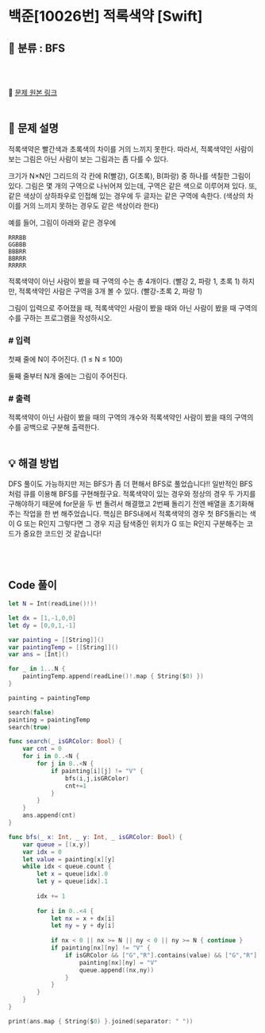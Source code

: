 # 백준[10026번] 적록색약 [Swift]

## 🔎 분류 : BFS

<br><br>

🔗 [문제 원본 링크](https://www.acmicpc.net/problem/10026)
<br><br>

## 📝 문제 설명
적록색약은 빨간색과 초록색의 차이를 거의 느끼지 못한다. 따라서, 적록색약인 사람이 보는 그림은 아닌 사람이 보는 그림과는 좀 다를 수 있다.

크기가 N×N인 그리드의 각 칸에 R(빨강), G(초록), B(파랑) 중 하나를 색칠한 그림이 있다. 그림은 몇 개의 구역으로 나뉘어져 있는데, 구역은 같은 색으로 이루어져 있다. 또, 같은 색상이 상하좌우로 인접해 있는 경우에 두 글자는 같은 구역에 속한다. (색상의 차이를 거의 느끼지 못하는 경우도 같은 색상이라 한다)

예를 들어, 그림이 아래와 같은 경우에
```
RRRBB
GGBBB
BBBRR
BBRRR
RRRRR
```
적록색약이 아닌 사람이 봤을 때 구역의 수는 총 4개이다. (빨강 2, 파랑 1, 초록 1) 하지만, 적록색약인 사람은 구역을 3개 볼 수 있다. (빨강-초록 2, 파랑 1)

그림이 입력으로 주어졌을 때, 적록색약인 사람이 봤을 때와 아닌 사람이 봤을 때 구역의 수를 구하는 프로그램을 작성하시오.

### # 입력
첫째 줄에 N이 주어진다. (1 ≤ N ≤ 100)

둘째 줄부터 N개 줄에는 그림이 주어진다.

### # 출력
적록색약이 아닌 사람이 봤을 때의 구역의 개수와 적록색약인 사람이 봤을 때의 구역의 수를 공백으로 구분해 출력한다.
<br><br>

## 💡 해결 방법
DFS 풀이도 가능하지만 저는 BFS가 좀 더 편해서 BFS로 풀었습니다!!
일반적인 BFS처럼 큐를 이용해 BFS를 구현해줬구요. 적록색약이 있는 경우와 정상의 경우 두 가지를 구해야하기 때문에 for문을 두 번 돌려서 해결했고 2번째 돌리기 전엔 배열을 초기화해주는 작업을 한 번 해주었습니다.
핵심은 BFS내에서 적록색약의 경우 첫 BFS돌리는 색이 G 또는 R인지 그렇다면 그 경우 지금 탐색중인 위치가 G 또는 R인지 구분해주는 코드가 중요한 코드인 것 같습니다!


<br><br>

## Code 풀이
```Swift
let N = Int(readLine()!)!

let dx = [1,-1,0,0]
let dy = [0,0,1,-1]

var painting = [[String]]()
var paintingTemp = [[String]]()
var ans = [Int]()

for _ in 1...N {
    paintingTemp.append(readLine()!.map { String($0) })
}

painting = paintingTemp

search(false)
painting = paintingTemp
search(true)

func search(_ isGRColor: Bool) {
    var cnt = 0
    for i in 0..<N {
        for j in 0..<N {
            if painting[i][j] != "V" {
                bfs(i,j,isGRColor)
                cnt+=1
            }
        }
    }
    ans.append(cnt)
}

func bfs(_ x: Int, _ y: Int, _ isGRColor: Bool) {
    var queue = [(x,y)]
    var idx = 0
    let value = painting[x][y]
    while idx < queue.count {
        let x = queue[idx].0
        let y = queue[idx].1
        
        idx += 1
        
        for i in 0..<4 {
            let nx = x + dx[i]
            let ny = y + dy[i]
            
            if nx < 0 || nx >= N || ny < 0 || ny >= N { continue }
            if painting[nx][ny] != "V" {
                if isGRColor && ["G","R"].contains(value) && ["G","R"].contains(painting[nx][ny]) || painting[nx][ny] == value {
                    painting[nx][ny] = "V"
                    queue.append((nx,ny))
                }
            }
        }
    }
}

print(ans.map { String($0) }.joined(separator: " "))
```
